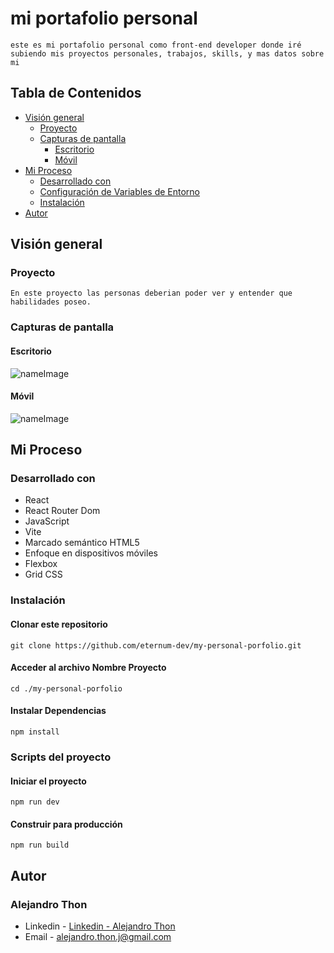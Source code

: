 # mi portafolio personal

    este es mi portafolio personal como front-end developer donde iré subiendo mis proyectos personales, trabajos, skills, y mas datos sobre mi

## Tabla de Contenidos

- [Visión general](#visión-general)
  - [Proyecto](#proyecto)
  - [Capturas de pantalla](#capturas-de-pantalla)
    - [Escritorio](#escritorio)
    - [Móvil](#móvil)
- [Mi Proceso](#mi-proceso)
  - [Desarrollado con](#desarrollado-con)
  - [Configuración de Variables de Entorno](#configuración-de-variables-de-entorno)
  - [Instalación](#instalación)
- [Autor](#autor)

## Visión general

### Proyecto

    En este proyecto las personas deberian poder ver y entender que habilidades poseo.

### Capturas de pantalla

#### Escritorio

<image src="src\assets\images\nameImage.png" alt="nameImage">

#### Móvil

<image src="src\assets\images\nameImage.png" alt="nameImage">

## Mi Proceso

### Desarrollado con

- React
- React Router Dom
- JavaScript
- Vite
- Marcado semántico HTML5
- Enfoque en dispositivos móviles
- Flexbox
- Grid CSS

### Instalación

#### Clonar este repositorio

`git clone https://github.com/eternum-dev/my-personal-porfolio.git`

#### Acceder al archivo Nombre Proyecto

`cd ./my-personal-porfolio`

#### Instalar Dependencias

`npm install`

### Scripts del proyecto

#### Iniciar el proyecto

`npm run dev`

#### Construir para producción

`npm run build`

## Autor

### Alejandro Thon

- Linkedin - [Linkedin - Alejandro Thon](www.linkedin.com/in/alejandrothon/)
- Email - alejandro.thon.j@gmail.com
